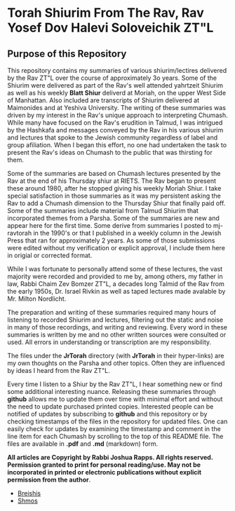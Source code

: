 # Torah Shiurim From The Rav, Rav Yosef Dov Halevi Soloveichik ZT"L

## Purpose of this Repository
This repository contains my summaries of various shiurim/lectires delivered by the Rav ZT"L over the course of approximately 3o years. Some of the Shiurim were delivered as part of the Rav's well attended yahrtzeit Shiurim as well as his weekly **Blatt Shiur** deliverd at Moriah, on the upper West Side of Manhattan. Also included are transcripts of Shiurim delivered at Maimonides and at Yeshiva University. The writing of these summaries was driven by my interest in the Rav's unique approach to interpreting Chumash. While many have focused on the Rav's erudition in Talmud, I was intrigued by the Hashkafa and messages conveyed  by the Rav in his various shiurim and lectures that spoke to the Jewish community regardless of label and group afiliation. When I began this effort, no one had undertaken the task to present the Rav's ideas on Chumash to the public that was thirsting for them.

Some of the summaries are based on Chumash lectures presented by the Rav at the end of his Thursday shiur at RIETS. The Rav began to present these around 1980, after he stopped giving his weekly Moriah Shiur. I take special satisfaction in those summaries as it was my persistent asking the Rav to add a Chumash dimension to the Thursday Shiur that finally paid off. Some of the summaries include material from Talmud Shiurim that incorporated themes from a Parsha. Some of the summaries are new and appear here for the first time. Some derive from summaries I posted to mj-ravtorah in the 1990's or that I published in a weekly column in the Jewish Press that ran for approximately 2 years. As some of those submissions were edited without my verification or explicit approval, I include them here in origial or corrected format.

While I was fortunate to personally attend some of these lectures, the vast majority were recorded and provided to me by, among others, my father in law, Rabbi Chaim Zev Bomzer ZT"L, a decades long Talmid of the Rav from the early 1950s, Dr. Israel Rivkin as well as taped lectures made avalable by Mr. Milton Nordlicht.

The preparation and writing of these summaries required many hours of listening to recorded Shiurim and lectures, filtering out the static and noise in many of those recordings, and writing and reviewing. Every word in these summaries is written by me and no other written sources were consulted or used. All errors in understanding or transcription are my responsibility.

The files under the **JrTorah** directory (with **JrTorah** in their hyper-links) are my own thoughts on the Parsha and other topics. Often they are influenced by ideas I heard from the Rav ZT"L.

Every time I listen to a Shiur by the Rav ZT"L, I hear something new or find some additional interesting nuance. Releasing these summaries through **github** allows me to update them over time with minimal effort and without the need to update purchased printed copies. Interested people can be notified of updates by subscribing to **github** and this repository or by checking timestamps of the files in the repository for updated files. One can easily check for updates by examining the timestamp and comment in the line item for each Chumash by scrolling to the top of this README file. The files are available in **.pdf** and **.md** (markdown) form. 

**All articles are Copyright by Rabbi Joshua Rapps. All rights reserved. Permission granted to print for personal reading/use. May not be incorporated in printed or electronic publications without explicit permission from the author**.

* [Breishis](./Genesis/README.md)
* [Shmos](./Exodus/README.md)

